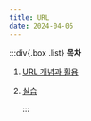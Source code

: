 ```yaml
---
title: URL
date: 2024-04-05
---
```


:::div{.box .list}
**목차**

1. [URL 개념과 활용](/basecamp-network/chapter04/04-1)
2. [실습](/basecamp-network/chapter04/04-2)

   :::
